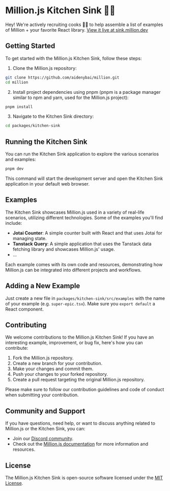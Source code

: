 # Million.js Kitchen Sink 🧑‍🍳

Hey! We're actively recruiting cooks 🧑‍🍳 to help assemble a list of examples of Million + your favorite React library. [View it live at sink.million.dev](https://sink.million.dev)

## Getting Started

To get started with the Million.js Kitchen Sink, follow these steps:

1. Clone the Million.js repository:

```bash
git clone https://github.com/aidenybai/million.git
cd million
```

2. Install project dependencies using pnpm (pnpm is a package manager similar to npm and yarn, used for the Million.js project):

```bash
pnpm install
```

3. Navigate to the Kitchen Sink directory:

```bash
cd packages/kitchen-sink
```

## Running the Kitchen Sink

You can run the Kitchen Sink application to explore the various scenarios and examples:

```bash
pnpm dev
```

This command will start the development server and open the Kitchen Sink application in your default web browser.

## Examples

The Kitchen Sink showcases Million.js used in a variety of real-life scenarios, utilizing different technologies. Some of the examples you'll find include:

- **Jotai Counter**: A simple counter built with React and that uses Jotai for managing state.
- **Tanstack Query**: A simple application that uses the Tanstack data fetching library and showcases Million.js' usage.
- ...

Each example comes with its own code and resources, demonstrating how Million.js can be integrated into different projects and workflows.

## Adding a New Example

Just create a new file in `packages/kitchen-sink/src/examples` with the name of your example (e.g. `super-epic.tsx`). Make sure you `export default` a React component.

## Contributing

We welcome contributions to the Million.js Kitchen Sink! If you have an interesting example, improvement, or bug fix, here's how you can contribute:

1. Fork the Million.js repository.
2. Create a new branch for your contribution.
3. Make your changes and commit them.
4. Push your changes to your forked repository.
5. Create a pull request targeting the original Million.js repository.

Please make sure to follow our contribution guidelines and code of conduct when submitting your contribution.

## Community and Support

If you have questions, need help, or want to discuss anything related to Million.js or the Kitchen Sink, you can:

- Join our [Discord community](https://million.dev/chat).
- Check out the [Million.js documentation](https://million.dev/docs) for more information and resources.

## License

The Million.js Kitchen Sink is open-source software licensed under the [MIT License](https://github.com/aidenybai/million/blob/feat/kitchen-sink/LICENSE).
